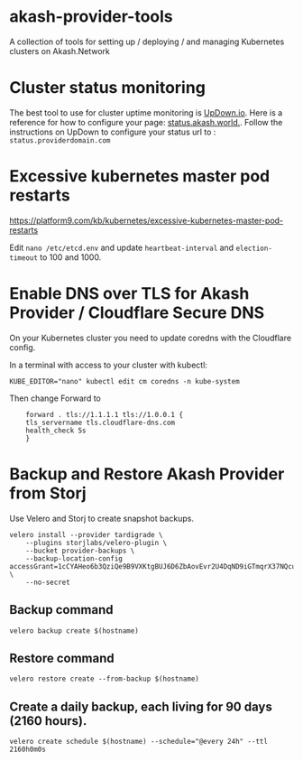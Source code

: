 # akash-provider-tools
A collection of tools for setting up / deploying / and managing Kubernetes clusters on Akash.Network

# Cluster status monitoring

The best tool to use for cluster uptime monitoring is [UpDown.io](https://updown.io/r/ygC5V).  Here is a reference for how to configure your page: [status.akash.world.](https://status.akash.world).  Follow the instructions on UpDown to configure your status url to : `status.providerdomain.com`

# Excessive kubernetes master pod restarts

https://platform9.com/kb/kubernetes/excessive-kubernetes-master-pod-restarts

Edit `nano /etc/etcd.env` and update `heartbeat-interval` and `election-timeout` to 100 and 1000.

# Enable DNS over TLS for Akash Provider / Cloudflare Secure DNS

On your Kubernetes cluster you need to update coredns with the Cloudflare config.

In a terminal with access to your cluster with kubectl:
```
KUBE_EDITOR="nano" kubectl edit cm coredns -n kube-system
```
Then change Forward to


        forward . tls://1.1.1.1 tls://1.0.0.1 {
        tls_servername tls.cloudflare-dns.com
        health_check 5s
        }

# Backup and Restore Akash Provider from Storj

Use Velero and Storj to create snapshot backups.

```
velero install --provider tardigrade \
    --plugins storjlabs/velero-plugin \
    --bucket provider-backups \
    --backup-location-config accessGrant=1cCYAHeo6b3QziQe9B9VXKtgBUJ6D6ZbAovEvr2U4DqND9iGTmqrX37NQcugmjDmsgKHs6XbqRyr3RV2RKjFPSrYeQfqJT3mNB8SisU2GsSbRk6rH7ZxEZcEVU5eXZ818dHzbW1pUiFwLVdajt8PkkdvjYi7n8PMj1vrMYeZFE8enqkGqtCPc7CM1QaZDjMmfUAc4Cmb68fLpioZ27LJcrUTtZaFoxqqhFnGh4KTuf2k8AFmUdXZMxdEvKG8Sq7nnMQYk5BUDAyw \
    --no-secret
```

## Backup command
`velero backup create $(hostname)`

## Restore command
`velero restore create --from-backup $(hostname)`

## Create a daily backup, each living for 90 days (2160 hours).
`velero create schedule $(hostname) --schedule="@every 24h" --ttl 2160h0m0s`
